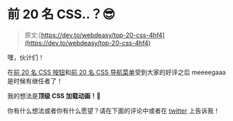 # 前 20 名 CSS..？😎

> 原文:[https://dev.to/webdeasy/top-20-css-4hf4](https://dev.to/webdeasy/top-20-css-4hf4)

嘿，伙计们！

在[前 20 名 CSS 按钮](https://webdeasy.de/en/top-css-buttons-en/)和[前 20 名 CSS 导航菜单](https://webdeasy.de/en/top-css-navigation-menus-en/)受到大家的好评之后 meeeegaaa 是时候有继任者了！

我的想法是**顶级 CSS 加载动画！**🚀

你有什么想法或者你有什么愿望？请在下面的评论中或者在 [twitter](https://twitter.com/WebDEasy) 上告诉我！